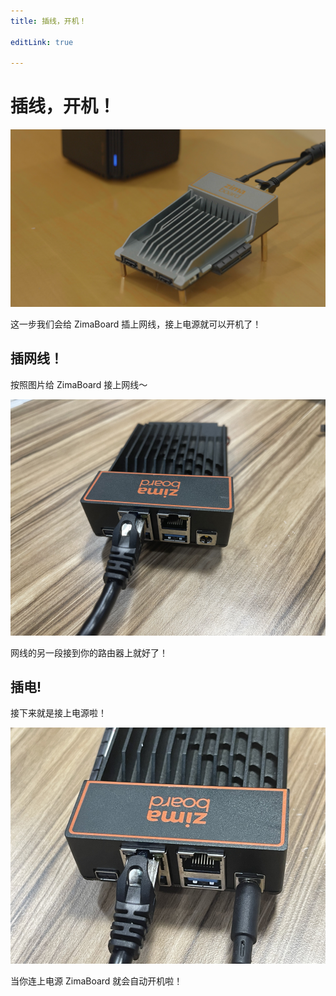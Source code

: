 ```yaml
---
title: 插线，开机！

editLink: true

---
```


# 插线，开机！

![Connected](/images/ZimaBoard/Cowork3.jpeg)

这一步我们会给 ZimaBoard 插上网线，接上电源就可以开机了！

## 插网线！

按照图片给 ZimaBoard 接上网线～

![EthernetConnected](./images/EthernetConnected.jpg)

网线的另一段接到你的路由器上就好了！

## 插电!

接下来就是接上电源啦！

![PowerConnected](./images/PowerConnected.jpg)

当你连上电源 ZimaBoard 就会自动开机啦！